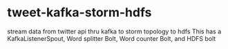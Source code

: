 # tweet-kafka-storm-hdfs
stream data from twitter api thru kafka to storm topology to hdfs
This has a KafkaListenerSpout, Word splitter Bolt, Word counter Bolt, and HDFS bolt
